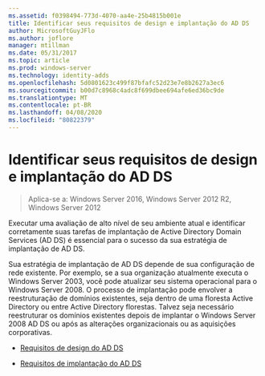 ```yaml
---
ms.assetid: f0398494-773d-4070-aa4e-25b4815b001e
title: Identificar seus requisitos de design e implantação do AD DS
author: MicrosoftGuyJFlo
ms.author: joflore
manager: mtillman
ms.date: 05/31/2017
ms.topic: article
ms.prod: windows-server
ms.technology: identity-adds
ms.openlocfilehash: 5d0801623c499f87bfafc52d23e7e8b2627a3ec6
ms.sourcegitcommit: b00d7c8968c4adc8f699dbee694afe6ed36bc9de
ms.translationtype: MT
ms.contentlocale: pt-BR
ms.lasthandoff: 04/08/2020
ms.locfileid: "80822379"
---
```

# <a name="identifying-your-ad-ds-design-and-deployment-requirements"></a>Identificar seus requisitos de design e implantação do AD DS

>Aplica-se a: Windows Server 2016, Windows Server 2012 R2, Windows Server 2012

Executar uma avaliação de alto nível de seu ambiente atual e identificar corretamente suas tarefas de implantação de Active Directory Domain Services (AD DS) é essencial para o sucesso da sua estratégia de implantação de AD DS.  
  
Sua estratégia de implantação de AD DS depende de sua configuração de rede existente. Por exemplo, se a sua organização atualmente executa o Windows Server 2003, você pode atualizar seu sistema operacional para o Windows Server 2008. O processo de implantação pode envolver a reestruturação de domínios existentes, seja dentro de uma floresta Active Directory ou entre Active Directory florestas. Talvez seja necessário reestruturar os domínios existentes depois de implantar o Windows Server 2008 AD DS ou após as alterações organizacionais ou as aquisições corporativas.  
  
-   [Requisitos de design do AD DS](../../ad-ds/plan/AD-DS-Design-Requirements.md)  
  
-   [Requisitos de implantação do AD DS](../../ad-ds/plan/AD-DS-Deployment-Requirements.md)  
  


